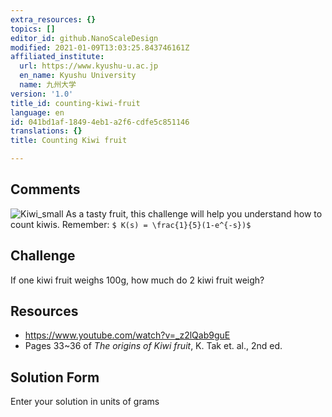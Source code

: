 ```yaml
---
extra_resources: {}
topics: []
editor_id: github.NanoScaleDesign
modified: 2021-01-09T13:03:25.843746161Z
affiliated_institute:
  url: https://www.kyushu-u.ac.jp
  en_name: Kyushu University
  name: 九州大学
version: '1.0'
title_id: counting-kiwi-fruit
language: en
id: 041bd1af-1849-4eb1-a2f6-cdfe5c851146
translations: {}
title: Counting Kiwi fruit

---
```


## Comments
![Kiwi_small](/api/v0/teachers/github.NanoScaleDesign/resources/public/8536d69f-c3b3-4c77-8348-4077482b93c0.jpeg)
As a tasty fruit, this challenge will help you understand how to count kiwis. Remember: `$ K(s) = \frac{1}{5}(1-e^{-s})$`


## Challenge
If one kiwi fruit weighs 100g, how much do 2 kiwi fruit weigh?

## Resources
- https://www.youtube.com/watch?v=_z2lQab9guE
- Pages 33~36 of _The origins of Kiwi fruit_, K. Tak et. al., 2nd ed.


## Solution Form
Enter your solution in units of grams